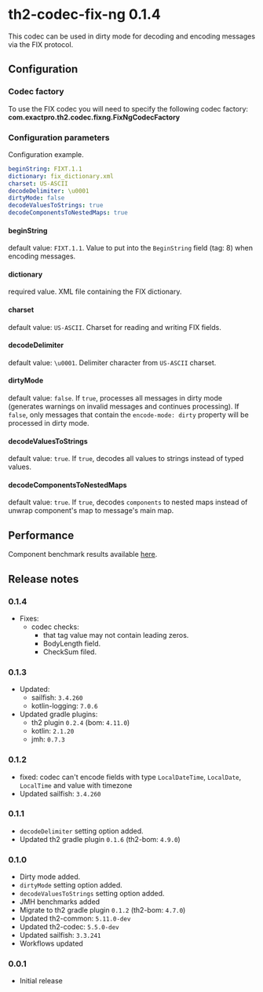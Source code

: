 # th2-codec-fix-ng 0.1.4

This codec can be used in dirty mode for decoding and encoding messages via the FIX protocol.

## Configuration

### Codec factory

To use the FIX codec you will need to specify the following codec factory:
**com.exactpro.th2.codec.fixng.FixNgCodecFactory**

### Configuration parameters
Configuration example.
```yaml
beginString: FIXT.1.1
dictionary: fix_dictionary.xml
charset: US-ASCII
decodeDelimiter: \u0001
dirtyMode: false
decodeValuesToStrings: true
decodeComponentsToNestedMaps: true
```

#### beginString
default value: `FIXT.1.1`. Value to put into the `BeginString` field (tag: 8) when encoding messages.

#### dictionary
required value. XML file containing the FIX dictionary.

#### charset
default value: `US-ASCII`. Charset for reading and writing FIX fields.

#### decodeDelimiter
default value: `\u0001`. Delimiter character from `US-ASCII` charset.

#### dirtyMode
default value: `false`. If `true`, processes all messages in dirty mode (generates warnings on invalid messages and continues processing). If `false`, only messages that contain the `encode-mode: dirty` property will be processed in dirty mode.

#### decodeValuesToStrings
default value: `true`. If `true`, decodes all values to strings instead of typed values.

#### decodeComponentsToNestedMaps
default value: `true`. If `true`, decodes `components` to nested maps instead of unwrap component's map to message's main map.

## Performance
Component benchmark results available [here](docs/benchmarks/jmh-benchmark.md).

## Release notes

### 0.1.4

* Fixes: 
  * codec checks:
    * that tag value may not contain leading zeros.
    * BodyLength field.
    * CheckSum filed.

### 0.1.3
+ Updated:
  + sailfish: `3.4.260`
  + kotlin-logging: `7.0.6`
+ Updated gradle plugins:
  + th2 plugin `0.2.4` (bom: `4.11.0`)
  + kotlin: `2.1.20`
  + jmh: `0.7.3`

### 0.1.2
  + fixed: codec can't encode fields with type `LocalDateTime`, `LocalDate`, `LocalTime` and value with timezone 
  + Updated sailfish: `3.4.260`

### 0.1.1
  + `decodeDelimiter` setting option added.
  + Updated th2 gradle plugin `0.1.6` (th2-bom: `4.9.0`)

### 0.1.0
  + Dirty mode added. 
  + `dirtyMode` setting option added.
  + `decodeValuesToStrings` setting option added.
  + JMH benchmarks added
  + Migrate to th2 gradle plugin `0.1.2` (th2-bom: `4.7.0`)
  + Updated th2-common: `5.11.0-dev`
  + Updated th2-codec: `5.5.0-dev`
  + Updated sailfish: `3.3.241`
  + Workflows updated

### 0.0.1
  + Initial release